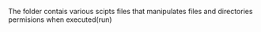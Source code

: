 The folder contais various scipts files that manipulates files and directories permisions when executed(run)
